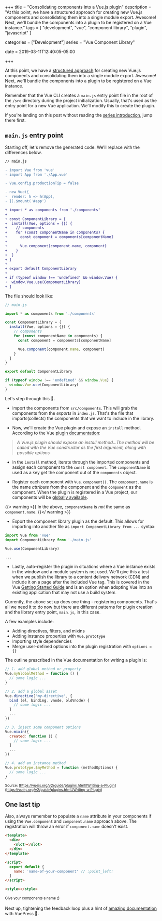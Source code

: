 +++
title = "Consolidating components into a Vue.js plugin"
description = "At this point, we have a structured approach for creating new Vue.js components and consolidating them into a single module export. Awesome! Next, we'll bundle the components into a plugin to be registered on a Vue instance."
tags = [
    "development", 
    "vue", 
    "component library", 
    "plugin",
    "javascript"
]

categories = ["Development"]
series = "Vue Component Library"

date = 2019-03-11T12:40:05-05:00

+++

At this point, we have a [structured approach](/post/creating-vue-component-library-structure/) for creating new Vue.js components and consolidating them into a single module export. Awesome! Next, we'll bundle the components into a plugin to be registered on a Vue instance.

Remember that the Vue CLI creates a `main.js` entry point file in the root of the `/src` directory during the project initialization. Usually, that's used as the entry point for a new Vue application. We'll modify this to create the plugin.

If you're landing on this post without reading the [series introduction](/post/creating-vue-component-library-introduction/), jump there first.

## `main.js` entry point

Starting off, let's remove the generated code. We'll replace with the differences below.

```diff
// main.js

- import Vue from 'vue'
- import App from './App.vue'

- Vue.config.productionTip = false

- new Vue({
-  render: h => h(App),
- }).$mount('#app')

+ import * as components from './components'
+
+ const ComponentLibrary = {
+  install(Vue, options = {}) {
+    // components
+    for (const componentName in components) {
+      const component = components[componentName]
+
+      Vue.component(component.name, component)
+    }
+  }
+ }
+
+ export default ComponentLibrary
+
+ if (typeof window !== 'undefined' && window.Vue) {
+  window.Vue.use(ComponentLibrary)
+ }
```

The file should look like:

```js
// main.js

import * as components from './components'

const ComponentLibrary = {
  install(Vue, options = {}) {
    // components
    for (const componentName in components) {
      const component = components[componentName]

      Vue.component(component.name, component)
    }
  }
}

export default ComponentLibrary

if (typeof window !== 'undefined' && window.Vue) {
  window.Vue.use(ComponentLibrary)
}
```

Let's step through this :eyes:.

- Import the components from `src/components`. This will grab the components from the _exports_ in `index.js`. That's the file that imports(collects) the components that we want to include in the library.

* Now, we'll create the Vue plugin and expose an `install` method. According to the Vue [plugin documentation](https://vuejs.org/v2/guide/plugins.html#Writing-a-Plugin):

> _A Vue.js plugin should expose an install method...The method will be called with the Vue constructor as the first argument, along with possible options_

- In the `install` method, iterate through the imported components and assign each component to the `const component`. The `componentName` is used as a key get the component out of the `components` object.

- Register each component with `Vue.component()`. The `component.name` is the name _attribute_ from the component and the `component` as the component. When the plugin is registered in a Vue project, our components will be [globally available](https://vuejs.org/v2/guide/components-registration.html#Global-Registration).

{{< warning >}}
In the above, `componentName` is _not_ the same as `component.name`.
{{</ warning >}}

- Export the component library plugin as the default. This allows for importing into another file as `import ComponentLibrary from ...` syntax:

```js
import Vue from 'vue'
import ComponentLibrary from './main.js'

Vue.use(ComponentLibrary)

...
```

- Lastly, auto-register the plugin in situations where a Vue instance exists in the window and a module system is not used. We'll give this a test when we publish the library to a content delivery network (CDN) and include it on a page after the included Vue tag. This is covered in the Vue [Getting Started Guide](https://vuejs.org/v2/guide/index.html#Getting-Started) and is an option when adopting Vue into an existing application that may not use a build system.

Currently, the above set up does one thing - registering components. That's all we need it to do now but there are different patterns for plugin creation and the library entry point, `main.js`, in this case.

A few examples include:

- Adding directives, filters, and mixins
- Adding instance properties with `Vue.prototype`
- Importing style dependencies
- Merge user-defined options into the plugin registration with `options = {}`

The outline prescribed in the Vue documentation for writing a plugin is:

```js
// 1. add global method or property
Vue.myGlobalMethod = function () {
  // some logic ...
}

// 2. add a global asset
Vue.directive('my-directive', {
  bind (el, binding, vnode, oldVnode) {
    // some logic ...
  }
  ...
})

// 3. inject some component options
Vue.mixin({
  created: function () {
    // some logic ...
  }
  ...
})

// 4. add an instance method
Vue.prototype.$myMethod = function (methodOptions) {
  // some logic ...
}
```

<small class="link black-40">Source: [https://vuejs.org/v2/guide/plugins.html#Writing-a-Plugin](https://vuejs.org/v2/guide/plugins.html#Writing-a-Plugin)</small>

## One last tip

Also, always remember to populate a `name` attribute in your components if using the `Vue.component` and `component.name` approach above. The registration will throw an error if `component.name` doesn't exist.

```html
<template>
  <div>
    <slot></slot>
  </div>
</template>

<script>
  export default {
    name: 'name-of-your-component' // :point_left:
  }
</script>

<style></style>
```

<small class="black-40">Give your components a name :point_up:</small>

Next up, tightening the feedback loop plus a hint of [amazing documentation](/post/creating-vue-component-library-documentation/) with VuePress :volcano:.
